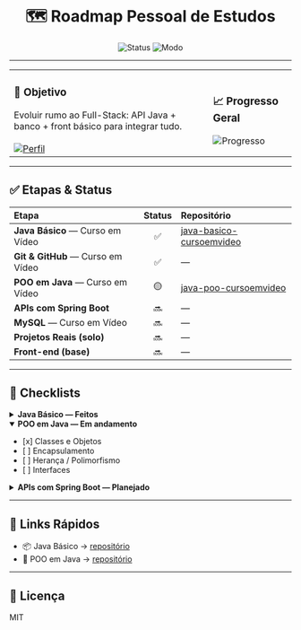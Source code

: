 <h1 align="center">🗺️ Roadmap Pessoal de Estudos</h1>

<p align="center">
  <img alt="Status" src="https://img.shields.io/badge/stack-Java%20%7C%20Spring%20Boot%20%7C%20MySQL-0ea5e9?style=flat-square" />
  <img alt="Modo" src="https://img.shields.io/badge/formato-Checklist%20Markdown-8b5cf6?style=flat-square" />
</p>

---

<table>
  <tr>
    <td>
      <h3>🎯 Objetivo</h3>
      Evoluir rumo ao Full-Stack: API Java + banco + front básico para integrar tudo.
      <br/><br/>
      <a href="https://github.com/arthurronaldodasilvaa-commits" target="_blank">
        <img alt="Perfil" src="https://img.shields.io/badge/Ver%20Perfil-181717?style=for-the-badge&logo=github&logoColor=white" />
      </a>
    </td>
    <td>
      <h3>📈 Progresso Geral</h3>
      <img alt="Progresso" src="https://img.shields.io/badge/Conclu%C3%ADdo-2%20de%207-22c55e?style=for-the-badge" />
      <br/>
    </td>
  </tr>
</table>

---

## ✅ Etapas & Status
| Etapa | Status | Repositório |
|:--|:--:|:--|
| **Java Básico** — Curso em Vídeo | ✅ | <a href="https://github.com/arthurronaldodasilvaa-commits/java-basico-cursoemvideo">java-basico-cursoemvideo</a> |
| **Git & GitHub** — Curso em Vídeo | ✅ | — |
| **POO em Java** — Curso em Vídeo | 🟡 | <a href="https://github.com/arthurronaldodasilvaa-commits/java-poo-cursoemvideo">java-poo-cursoemvideo</a> |
| **APIs com Spring Boot** | 🔜 | — |
| **MySQL** — Curso em Vídeo | 🔜 | — |
| **Projetos Reais (solo)** | 🔜 | — |
| **Front-end (base)** | 🔜 | — |

---

## 📝 Checklists
<details>
  <summary><b>Java Básico — Feitos</b></summary>
  <ul>
    <li>[x] Sintaxe, tipos, operadores</li>
    <li>[x] Controle de fluxo</li>
    <li>[x] Arrays e funções</li>
  </ul>
</details>

<details open>
  <summary><b>POO em Java — Em andamento</b></summary>
  <ul>
    <li>[x] Classes e Objetos</li>
    <li>[ ] Encapsulamento</li>
    <li>[ ] Herança / Polimorfismo</li>
    <li>[ ] Interfaces</li>
  </ul>
</details>

<details>
  <summary><b>APIs com Spring Boot — Planejado</b></summary>
  <ul>
    <li>[ ] REST Controller / DTOs</li>
    <li>[ ] JPA / Spring Data</li>
    <li>[ ] Validações / Exception Handler</li>
    <li>[ ] Testes / Postman</li>
  </ul>
</details>

---

## 🔗 Links Rápidos
- 📦 Java Básico → <a href="https://github.com/arthurronaldodasilvaa-commits/java-basico-cursoemvideo">repositório</a>  
- 🧬 POO em Java → <a href="https://github.com/arthurronaldodasilvaa-commits/java-poo-cursoemvideo">repositório</a>

---

## 📜 Licença
MIT
